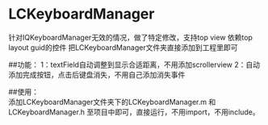 # LCKeyboardManager
针对IQKeyboardManager无效的情况，做了特定修改，支持top view 依赖top layout guid的控件
把LCKeyboardManager文件夹直接添加到工程里即可

##功能：
1：textField自动调整到显示合适距离，不用添加scrollerview
2：自动添加完成按钮，点击后键盘消失，不用自己添加消失事件

##使用：</br>
添加LCKeyboardManager文件夹下的LCKeyboardManager.m 和 LCKeyboardManager.h 至项目中即可，直接运行，不用import，不用include。

